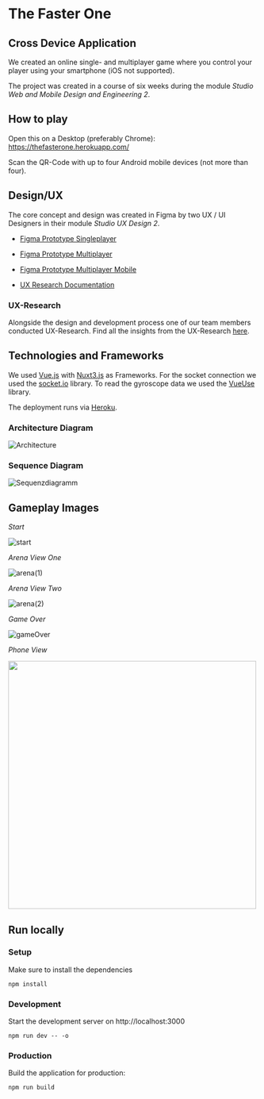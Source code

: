 # The Faster One

## Cross Device Application
We created an online single- and multiplayer game where you control your player using your smartphone (iOS not supported). 

The project was created in a course of six weeks during the module *Studio Web and Mobile Design and Engineering 2*.

## How to play
Open this on a Desktop (preferably Chrome): https://thefasterone.herokuapp.com/

Scan the QR-Code with up to four Android mobile devices (not more than four).

## Design/UX
The core concept and design was created in Figma by two UX / UI Designers in their module *Studio UX Design 2*.

* [Figma Prototype Singleplayer](https://www.figma.com/proto/SvU34EUYjpnpFq1tZPvfUH/STUWEUX2?node-id=261%3A1323&scaling=scale-down&page-id=0%3A1&starting-point-node-id=261%3A1323&show-proto-sidebar=1)

* [Figma Prototype Multiplayer](https://www.figma.com/proto/SvU34EUYjpnpFq1tZPvfUH/STUWEUX2?node-id=262%3A1043&scaling=scale-down&page-id=0%3A1&starting-point-node-id=262%3A1043&show-proto-sidebar=1)

* [Figma Prototype Multiplayer Mobile](https://www.figma.com/proto/SvU34EUYjpnpFq1tZPvfUH/STUWEUX2?node-id=483%3A736&scaling=min-zoom&page-id=411%3A643&starting-point-node-id=483%3A736&show-proto-sidebar=1)

* [UX Research Documentation](https://github.com/gina6/STUWE2/blob/main/researchDocs.md)

### UX-Research
Alongside the design and development process one of our team members conducted UX-Research. Find all the insights from the UX-Research [here](https://github.com/gina6/STUWE2/tree/main/ux-research).

## Technologies and Frameworks

We used [Vue.js](https://vuejs.org/) with [Nuxt3.js](https://v3.nuxtjs.org/) as Frameworks. For the socket connection we used the [socket.io](https://socket.io/) library. To read the gyroscope data we used the [VueUse](https://vueuse.org/) library.

The deployment runs via [Heroku](https://www.heroku.com/).

### Architecture Diagram

![Architecture](https://user-images.githubusercontent.com/58468359/161763011-f526f0a3-272b-4974-8d64-a3855903aecd.png)

### Sequence Diagram

![Sequenzdiagramm](https://user-images.githubusercontent.com/58468359/161768419-162477fb-279c-4f14-b815-5bc7d2602b7f.png)


## Gameplay Images
*Start*

![start](https://user-images.githubusercontent.com/58468359/161757813-48d2b18d-31dd-4d11-8b32-6444ad84b818.png)

*Arena View One*

![arena(1)](https://user-images.githubusercontent.com/58468359/161757787-10ef7bdd-b5a7-49a2-aab7-77a8e140d4d6.png)

*Arena View Two*

![arena(2)](https://user-images.githubusercontent.com/58468359/161757801-cfe4f213-f56e-4960-a02e-7133264ec8f2.png)

*Game Over*

![gameOver](https://user-images.githubusercontent.com/58468359/161757808-00a12161-bba4-4709-8986-14a2bf924669.png)

*Phone View*

<img src="https://user-images.githubusercontent.com/58468359/161758329-7d7af01d-b62a-43d7-ab4d-d24050bf6fff.jpg" height="500px" />



## Run locally

### Setup
Make sure to install the dependencies
```
npm install
```

### Development
Start the development server on http://localhost:3000
```
npm run dev -- -o
```

### Production
Build the application for production:
```
npm run build
```


